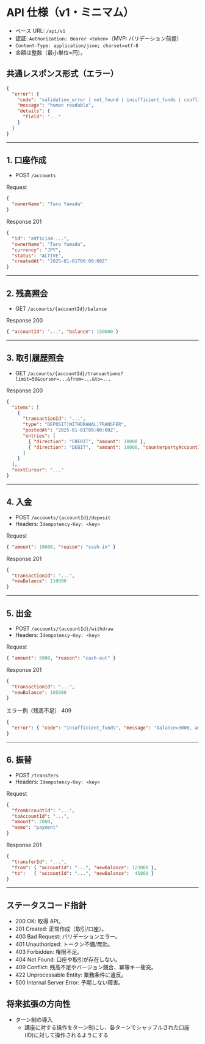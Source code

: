 # API 仕様（v1・ミニマム）

- ベース URL: `/api/v1`
- 認証: `Authorization: Bearer <token>`（MVP: バリデーション前提）
- `Content-Type: application/json; charset=utf-8`
- 金額は整数（最小単位=円）。

## 共通レスポンス形式（エラー）
```json
{
  "error": {
    "code": "validation_error | not_found | insufficient_funds | conflict | unauthorized | idempotent_replayed",
    "message": "human readable",
    "details": {
      "field": "..."
    }
  }
}
```

---

## 1. 口座作成
- POST `/accounts`

Request
```json
{
  "ownerName": "Taro Yamada"
}
```

Response 201
```json
{
  "id": "a9f1c1a4-...",
  "ownerName": "Taro Yamada",
  "currency": "JPY",
  "status": "ACTIVE",
  "createdAt": "2025-01-01T00:00:00Z"
}
```

---

## 2. 残高照会
- GET `/accounts/{accountId}/balance`

Response 200
```json
{ "accountId": "...", "balance": 150000 }
```

---

## 3. 取引履歴照会
- GET `/accounts/{accountId}/transactions?limit=50&cursor=...&from=...&to=...`

Response 200
```json
{
  "items": [
    {
      "transactionId": "...",
      "type": "DEPOSIT|WITHDRAWAL|TRANSFER",
      "postedAt": "2025-01-01T00:00:00Z",
      "entries": [
        { "direction": "CREDIT", "amount": 10000 },
        { "direction": "DEBIT",  "amount": 10000, "counterpartyAccountId": "..." }
      ]
    }
  ],
  "nextCursor": "..."
}
```

---

## 4. 入金
- POST `/accounts/{accountId}/deposit`
- Headers: `Idempotency-Key: <key>`

Request
```json
{ "amount": 10000, "reason": "cash-in" }
```

Response 201
```json
{
  "transactionId": "...",
  "newBalance": 110000
}
```

---

## 5. 出金
- POST `/accounts/{accountId}/withdraw`
- Headers: `Idempotency-Key: <key>`

Request
```json
{ "amount": 5000, "reason": "cash-out" }
```

Response 201
```json
{
  "transactionId": "...",
  "newBalance": 105000
}
```

エラー例（残高不足） 409
```json
{
  "error": { "code": "insufficient_funds", "message": "balance=3000, amount=5000" }
}
```

---

## 6. 振替
- POST `/transfers`
- Headers: `Idempotency-Key: <key>`

Request
```json
{
  "fromAccountId": "...",
  "toAccountId": "...",
  "amount": 2000,
  "memo": "payment"
}
```

Response 201
```json
{
  "transferId": "...",
  "from": { "accountId": "...", "newBalance": 123000 },
  "to":   { "accountId": "...", "newBalance":  45000 }
}
```

---

## ステータスコード指針
- 200 OK: 取得 API。
- 201 Created: 正常作成（取引/口座）。
- 400 Bad Request: バリデーションエラー。
- 401 Unauthorized: トークン不備/無効。
- 403 Forbidden: 権限不足。
- 404 Not Found: 口座や取引が存在しない。
- 409 Conflict: 残高不足やバージョン競合、冪等キー衝突。
- 422 Unprocessable Entity: 業務条件に違反。
- 500 Internal Server Error: 予期しない障害。

## 将来拡張の方向性
- ターン制の導入
  - 講座に対する操作をターン制にし、各ターンでシャッフルされた口座(ID)に対して操作されるようにする
